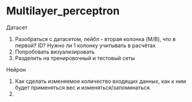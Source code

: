 # Multilayer_perceptron

Датасет
1. Разобраться с датасетом, лейбл - вторая колонка (M/B), что в первой? ID? Нужно ли 1 колонку учитывать в расчётах
2. Попробовать визуализировать
3. Разделить на тренировочный и тестовый сеты

Нейрон
1. Как сделать изменяемое количество входящих данных, как к ним будет применяться вес и изменяться/запоминаться.
2. 